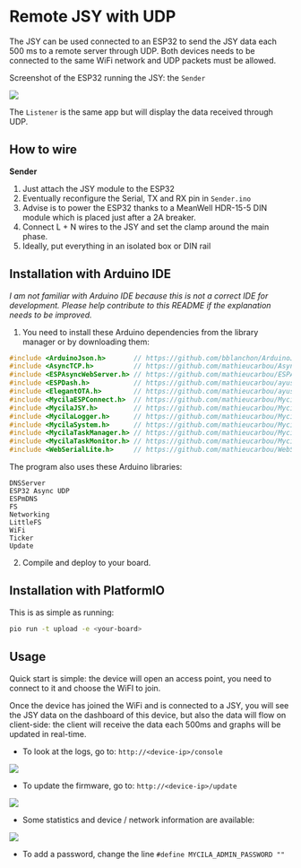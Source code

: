 # Remote JSY with UDP

The JSY can be used connected to an ESP32 to send the JSY data each 500 ms to a remote server through UDP.
Both devices needs to be connected to the same WiFi network and UDP packets must be allowed.

Screenshot of the ESP32 running the JSY: the `Sender`

![](https://github.com/mathieucarbou/MycilaJSY/assets/61346/3066bf12-31d5-45de-9303-d810f14731d0)

The `Listener` is the same app but will display the data received through UDP.

## How to wire

**Sender**

1. Just attach the JSY module to the ESP32
2. Eventually reconfigure the Serial, TX and RX pin in `Sender.ino`
3. Advise is to power the ESP32 thanks to a MeanWell HDR-15-5 DIN module which is placed just after a 2A breaker.
4. Connect L + N wires to the JSY and set the clamp around the main phase.
5. Ideally, put everything in an isolated box or DIN rail

## Installation with Arduino IDE

_I am not familiar with Arduino IDE because this is not a correct IDE for development._
_Please help contribute to this README if the explanation needs to be improved._

1. You need to install these Arduino dependencies from the library manager or by downloading them:

```c++
#include <ArduinoJson.h>       // https://github.com/bblanchon/ArduinoJson
#include <AsyncTCP.h>          // https://github.com/mathieucarbou/AsyncTCP
#include <ESPAsyncWebServer.h> // https://github.com/mathieucarbou/ESPAsyncWebServer
#include <ESPDash.h>           // https://github.com/mathieucarbou/ayushsharma82-ESP-DASH#dev
#include <ElegantOTA.h>        // https://github.com/mathieucarbou/ayushsharma82-ElegantOTA#dev
#include <MycilaESPConnect.h>  // https://github.com/mathieucarbou/MycilaESPConnect
#include <MycilaJSY.h>         // https://github.com/mathieucarbou/MycilaJSY
#include <MycilaLogger.h>      // https://github.com/mathieucarbou/MycilaLogger
#include <MycilaSystem.h>      // https://github.com/mathieucarbou/MycilaSystem
#include <MycilaTaskManager.h> // https://github.com/mathieucarbou/MycilaTaskMonitor
#include <MycilaTaskMonitor.h> // https://github.com/mathieucarbou/MycilaTaskMonitor
#include <WebSerialLite.h>     // https://github.com/mathieucarbou/WebSerialLite
```

The program also uses these Arduino libraries:

```
DNSServer
ESP32 Async UDP
ESPmDNS
FS
Networking
LittleFS
WiFi
Ticker
Update
```

2. Compile and deploy to your board.

## Installation with PlatformIO

This is as simple as running:

```bash
pio run -t upload -e <your-board>
```

## Usage

Quick start is simple: the device will open an access point, you need to connect to it and choose the WiFI to join.

Once the device has joined the WiFi and is connected to a JSY, you will see the JSY data on the dashboard of this device, but also the data will flow on client-side: the client will receive the data each 500ms and graphs will be updated in real-time.

- To look at the logs, go to: `http://<device-ip>/console`

![](https://github.com/mathieucarbou/MycilaJSY/assets/61346/a2604cfe-c31b-4c4d-bf00-764961aee756)

- To update the firmware, go to: `http://<device-ip>/update`

![](https://github.com/mathieucarbou/MycilaJSY/assets/61346/8a4c03d8-5fd4-4580-ae46-a70dc5807327)

- Some statistics and device / network information are available:

![](https://github.com/mathieucarbou/MycilaJSY/assets/61346/1943a697-f108-4cdc-a886-98cb3748af24)


- To add a password, change the line `#define MYCILA_ADMIN_PASSWORD ""`
